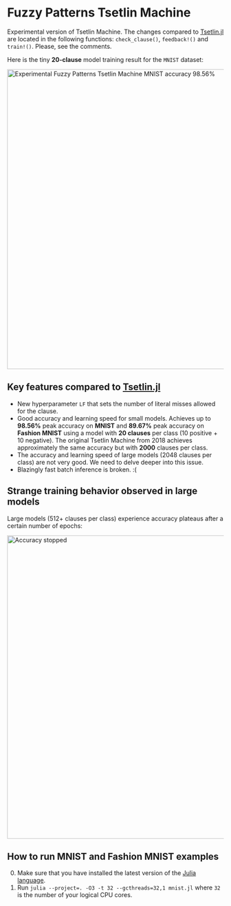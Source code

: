 # Fuzzy Patterns Tsetlin Machine

Experimental version of Tsetlin Machine.
The changes compared to [Tsetlin.jl](https://github.com/BooBSD/Tsetlin.jl) are located in the following functions: `check_clause()`, `feedback!()` and `train!()`.
Please, see the comments.

Here is the tiny **20-clause** model training result for the `MNIST` dataset:

<img width="698" alt="Experimental Fuzzy Patterns Tsetlin Machine MNIST accuracy 98.56%" src="https://github.com/user-attachments/assets/05768a26-036a-40ce-b548-95925e96a01d">

Key features compared to [Tsetlin.jl](https://github.com/BooBSD/Tsetlin.jl)
---------------------------------------------------------------------------

  - New hyperparameter `LF` that sets the number of literal misses allowed for the clause.
  - Good accuracy and learning speed for small models. Achieves up to **98.56%** peak accuracy on **MNIST** and **89.67%** peak accuracy on **Fashion MNIST** using a model with **20 clauses** per class (10 positive + 10 negative). The original Tsetlin Machine from 2018 achieves approximately the same accuracy but with **2000** clauses per class.
  - The accuracy and learning speed of large models (2048 clauses per class) are not very good. We need to delve deeper into this issue.
  - Blazingly fast batch inference is broken. :(

Strange training behavior observed in large models
--------------------------------------------------

Large models (512+ clauses per class) experience accuracy plateaus after a certain number of epochs:

<img width="706" alt="Accuracy stopped" src="https://github.com/BooBSD/FuzzyPatternsTM/assets/48304/acd0304a-9f7f-487a-b502-142cb4d3e05f">

How to run MNIST and Fashion MNIST examples
-------------------------------------------

0. Make sure that you have installed the latest version of the [Julia language](https://julialang.org/downloads/).
1. Run `julia --project=. -O3 -t 32 --gcthreads=32,1 mnist.jl` where `32` is the number of your logical CPU cores.
